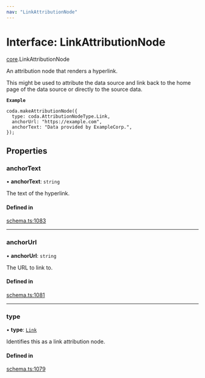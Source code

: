 ```yaml
---
nav: "LinkAttributionNode"
---
```

# Interface: LinkAttributionNode

[core](../modules/core.md).LinkAttributionNode

An attribution node that renders a hyperlink.

This might be used to attribute the data source and link back to the home page
of the data source or directly to the source data.

**`Example`**

```
coda.makeAttributionNode({
  type: coda.AttributionNodeType.Link,
  anchorUrl: "https://example.com",
  anchorText: "Data provided by ExampleCorp.",
});
```

## Properties

### anchorText

• **anchorText**: `string`

The text of the hyperlink.

#### Defined in

[schema.ts:1083](https://github.com/coda/packs-sdk/blob/main/schema.ts#L1083)

___

### anchorUrl

• **anchorUrl**: `string`

The URL to link to.

#### Defined in

[schema.ts:1081](https://github.com/coda/packs-sdk/blob/main/schema.ts#L1081)

___

### type

• **type**: [`Link`](../enums/core.AttributionNodeType.md#link)

Identifies this as a link attribution node.

#### Defined in

[schema.ts:1079](https://github.com/coda/packs-sdk/blob/main/schema.ts#L1079)
